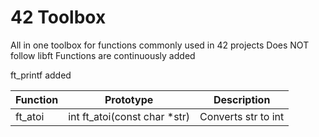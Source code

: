# 42 Toolbox
All in one toolbox for functions commonly used in 42 projects
Does NOT follow libft 
Functions are continuously added

ft_printf added

| Function | Prototype | Description |
|---|---|---|
| ft_atoi | int	ft_atoi(const char *str) | Converts str to int |
